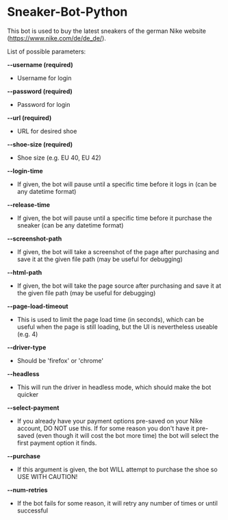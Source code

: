 # Sneaker-Bot-Python

This bot is used to buy the latest sneakers of the german Nike website (https://www.nike.com/de/de_de/).

List of possible parameters:

<b>--username (required)</b>
* Username for login

<b>--password (required)</b>
* Password for login

<b>--url (required)</b>
* URL for desired shoe

<b>--shoe-size (required)</b>
* Shoe size (e.g. EU 40, EU 42)

<b>--login-time</b>
* If given, the bot will pause until a specific time before it logs in (can be any datetime format)

<b>--release-time</b>
* If given, the bot will pause until a specific time before it purchase the sneaker (can be any datetime format)

<b>--screenshot-path</b>
* If given, the bot will take a screenshot of the page after purchasing and save it at the given file path (may be useful for debugging)

<b>--html-path</b>
* If given, the bot will take the page source after purchasing and save it at the given file path (may be useful for debugging)

<b>--page-load-timeout</b>
* This is used to limit the page load time (in seconds), which can be useful when the page is still loading, but the UI is nevertheless useable (e.g. 4)

<b>--driver-type</b>
* Should be 'firefox' or 'chrome'

<b>--headless</b>
* This will run the driver in headless mode, which should make the bot quicker

<b>--select-payment</b>
* If you already have your payment options pre-saved on your Nike account, DO NOT use this. If for some reason you don't have it pre-saved (even though it will cost the bot more time) the bot will select the first payment option it finds.

<b>--purchase</b>
* If this argument is given, the bot WILL attempt to purchase the shoe so USE WITH CAUTION!

<b>--num-retries</b>
* If the bot fails for some reason, it will retry any number of times or until successful
    
 
